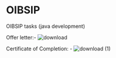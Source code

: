 # OIBSIP
OIBSIP tasks (java development)

Offer letter:- 
![download](https://github.com/AnkitPorwal04/OIBGRIP/assets/96345105/af6fadb7-2f94-4200-aac7-893474852b9b)

Certificate of Completion: -
![download (1)](https://github.com/AnkitPorwal04/OIBGRIP/assets/96345105/ff6d3b6f-f481-4296-ab17-c952427980d8)
